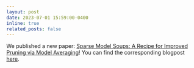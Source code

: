 ```yaml
---
layout: post
date: 2023-07-01 15:59:00-0400
inline: true
related_posts: false
---
```


We published a new paper: [Sparse Model Soups: A Recipe for Improved Pruning via Model Averaging](https://arxiv.org/abs/2306.16788)! You can find the corresponding blogpost [here](https://www.pokutta.com/blog/research/2023/08/05/abstract-SMS.html).
